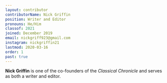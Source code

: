 ```yaml
---
layout: contributor
contributorName: Nick Griffin
position: Writer and Editor
pronouns: He/Him
classof: 2021
joined: December 2019
email: nickgriff923@gmail.com
instagram: nickgriffin21
lastmod: 2020-03-16
order: 1
past: true
---
```

**Nick Griffin** is one of the co-founders of the *Classical Chronicle* and serves as both a writer and editor.
